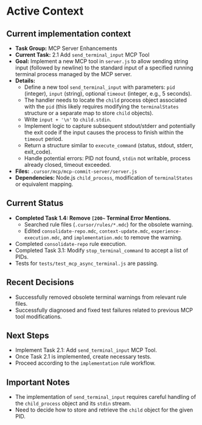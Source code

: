 # Active Context

## Current implementation context

- **Task Group:** MCP Server Enhancements
- **Current Task:** 2.1 Add `send_terminal_input` MCP Tool
- **Goal:** Implement a new MCP tool in `server.js` to allow sending string input (followed by newline) to the standard input of a specified running terminal process managed by the MCP server.
- **Details:**
    - Define a new tool `send_terminal_input` with parameters: `pid` (integer), `input` (string), optional `timeout` (integer, e.g., 5 seconds).
    - The handler needs to locate the `child` process object associated with the `pid` (this likely requires modifying the `terminalStates` structure or a separate map to store `child` objects).
    - Write `input + '\n'` to `child.stdin`.
    - Implement logic to capture subsequent stdout/stderr and potentially the exit code if the input causes the process to finish within the `timeout` period.
    - Return a structure similar to `execute_command` (status, stdout, stderr, exit_code).
    - Handle potential errors: PID not found, `stdin` not writable, process already closed, timeout exceeded.
- **Files:** `.cursor/mcp/mcp-commit-server/server.js`
- **Dependencies:** Node.js `child_process`, modification of `terminalStates` or equivalent mapping.

## Current Status

- **Completed Task 1.4: Remove `[200~` Terminal Error Mentions.**
    - Searched rule files (`.cursor/rules/*.mdc`) for the obsolete warning.
    - Edited `consolidate-repo.mdc`, `context-update.mdc`, `experience-execution.mdc`, and `implementation.mdc` to remove the warning.
- Completed `consolidate-repo` rule execution.
- Completed Task 3.1: Modify `stop_terminal_command` to accept a list of PIDs.
- Tests for `tests/test_mcp_async_terminal.js` are passing.

## Recent Decisions

- Successfully removed obsolete terminal warnings from relevant rule files.
- Successfully diagnosed and fixed test failures related to previous MCP tool modifications.

## Next Steps

- Implement Task 2.1: Add `send_terminal_input` MCP Tool.
- Once Task 2.1 is implemented, create necessary tests.
- Proceed according to the `implementation` rule workflow.

## Important Notes

- The implementation of `send_terminal_input` requires careful handling of the `child_process` object and its `stdin` stream.
- Need to decide how to store and retrieve the `child` object for the given PID.